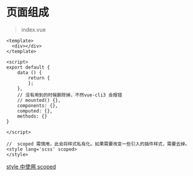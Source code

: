# 页面组成

> index.vue

```
<template>
  <div></div>
</template>

<script>
export default {
    data () {
        return {
        };
    },
    // 没有用到的时候删除掉，不然vue-cli3 会报错
    // mounted() {},
    components: {},
    computed: {},
    methods: {}
}

</script>

//  scoped 需慎用，此会将样式私有化。如果需要改变一些引入的插件样式，需要去掉。
<style lang='scss' scoped>
</style>
```

[style 中使用 scoped](https://segmentfault.com/a/1190000012184604?utm_source=tuicool&utm_medium=referral)

